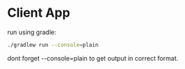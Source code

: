 # Client App
run using gradle:

```sh
./gradlew run --console=plain
```

dont forget --console=plain to get output in correct format.

